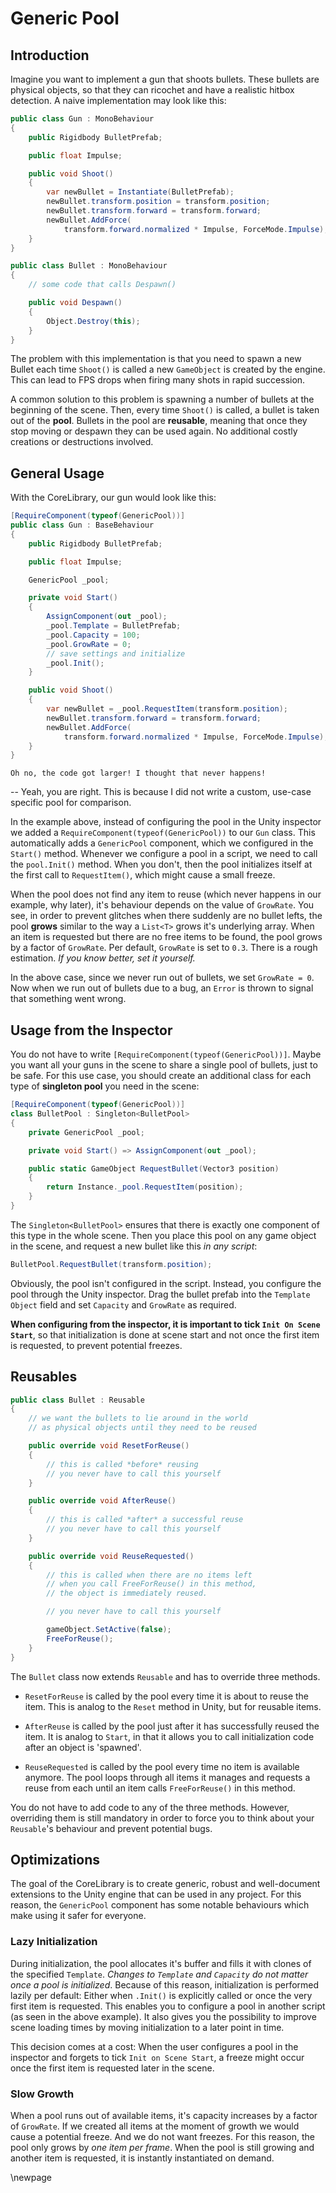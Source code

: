 # Generic Pool

## Introduction

Imagine you want to implement a gun that shoots bullets. These bullets are physical objects, so that they can ricochet and have a realistic hitbox detection. A naive implementation may look like this:

```cs
public class Gun : MonoBehaviour
{
    public Rigidbody BulletPrefab;

    public float Impulse;

    public void Shoot()
    {
        var newBullet = Instantiate(BulletPrefab);
        newBullet.transform.position = transform.position;
        newBullet.transform.forward = transform.forward;
        newBullet.AddForce(
            transform.forward.normalized * Impulse, ForceMode.Impulse);
    }
}

public class Bullet : MonoBehaviour
{
    // some code that calls Despawn()

    public void Despawn()
    {
        Object.Destroy(this);
    }
}
```

The problem with this implementation is that you need to spawn a new Bullet each time `Shoot()` is called a new `GameObject` is created by the engine. This can lead to FPS drops when firing many shots in rapid succession.

A common solution to this problem is spawning a number of bullets at the beginning of the scene. Then, every time `Shoot()` is called, a bullet is taken out of the **pool**. Bullets in the pool are **reusable**, meaning that once they stop moving or despawn they can be used again. No additional costly creations or destructions involved.

## General Usage

With the CoreLibrary, our gun would look like this:

```cs
[RequireComponent(typeof(GenericPool))]
public class Gun : BaseBehaviour
{
    public Rigidbody BulletPrefab;

    public float Impulse;

    GenericPool _pool;

    private void Start()
    {
        AssignComponent(out _pool);
        _pool.Template = BulletPrefab;
        _pool.Capacity = 100;
        _pool.GrowRate = 0;
        // save settings and initialize
        _pool.Init();
    }

    public void Shoot()
    {
        var newBullet = _pool.RequestItem(transform.position);
        newBullet.transform.forward = transform.forward;
        newBullet.AddForce(
            transform.forward.normalized * Impulse, ForceMode.Impulse);
    }
}
```

    Oh no, the code got larger! I thought that never happens!

-- Yeah, you are right. This is because I did not write a custom, use-case specific pool for comparison.

In the example above, instead of configuring the pool in the Unity inspector we added a `RequireComponent(typeof(GenericPool))` to our `Gun` class. This automatically adds a `GenericPool` component, which we configured in the `Start()` method. Whenever we configure a pool in a script, we need to call the `pool.Init()` method. When you don't, then the pool initializes itself at the first call to `RequestItem()`, which might cause a small freeze.

When the pool does not find any item to reuse (which never happens in our example, why later), it's behaviour depends on the value of `GrowRate`. You see, in order to prevent glitches when there suddenly are no bullet lefts, the pool **grows** similar to the way a `List<T>` grows it's underlying array. When an item is requested but there are no free items to be found, the pool grows by a factor of `GrowRate`. Per default, `GrowRate` is set to `0.3`. There is a rough estimation. *If you know better, set it yourself.*

In the above case, since we never run out of bullets, we set `GrowRate = 0`. Now when we run out of bullets due to a bug, an `Error` is thrown to signal that something went wrong.

## Usage from the Inspector

You do not have to write `[RequireComponent(typeof(GenericPool))]`. Maybe you want all your guns in the scene to share a single pool of bullets, just to be safe. For this use case, you should create an additional class for each type of **singleton pool** you need in the scene:

```cs
[RequireComponent(typeof(GenericPool))]
class BulletPool : Singleton<BulletPool>
{
    private GenericPool _pool;

    private void Start() => AssignComponent(out _pool);

    public static GameObject RequestBullet(Vector3 position) 
    {
        return Instance._pool.RequestItem(position);
    }
}
```

The `Singleton<BulletPool>` ensures that there is exactly one component of this type in the whole scene. Then you place this pool on any game object in the scene, and request a new bullet like this *in any script*:

```cs
BulletPool.RequestBullet(transform.position);
```

Obviously, the pool isn't configured in the script. Instead, you configure the pool through the Unity inspector. Drag the bullet prefab into the `Template Object` field and set `Capacity` and `GrowRate` as required.

**When configuring from the inspector, it is important to tick `Init On Scene Start`**, so that initialization is done at scene start and not once the first item is requested, to prevent potential freezes. 

## Reusables

```cs
public class Bullet : Reusable
{
    // we want the bullets to lie around in the world
    // as physical objects until they need to be reused

    public override void ResetForReuse()
    {
        // this is called *before* reusing
        // you never have to call this yourself
    }

    public override void AfterReuse()
    {
        // this is called *after* a successful reuse
        // you never have to call this yourself
    }

    public override void ReuseRequested()
    {
        // this is called when there are no items left
        // when you call FreeForReuse() in this method,
        // the object is immediately reused.

        // you never have to call this yourself

        gameObject.SetActive(false);
        FreeForReuse();
    }
}
```

The `Bullet` class now extends `Reusable` and has to override three methods.

- `ResetForReuse` is called by the pool every time it is about to reuse the item. This is analog to the `Reset` method in Unity, but for reusable items.

- `AfterReuse` is called by the pool just after it has successfully reused the item. It is analog to `Start`, in that it allows you to call initialization code after an object is 'spawned'.

- `ReuseRequested` is called by the pool every time no item is available anymore. The pool loops through all items it manages and requests a reuse from each until an item calls `FreeForReuse()` in this method.

You do not have to add code to any of the three methods. However, overriding them is still mandatory in order to force you to think about your `Reusable`'s behaviour and prevent potential bugs.

## Optimizations

The goal of the CoreLibrary is to create generic, robust and well-document extensions to the Unity engine that can be used in any project. For this reason, the `GenericPool` component has some notable behaviours which make using it safer for everyone.

### Lazy Initialization

During initialization, the pool allocates it's buffer and fills it with clones of the specified `Template`. *Changes to `Template` and `Capacity` do not matter once a pool is initialized*. Because of this reason, initialization is performed lazily per default: Either when `.Init()` is explicitly called or once the very first item is requested. This enables you to configure a pool in another script (as seen in the above example). It also gives you the possibility to improve scene loading times by moving initialization to a later point in time.

This decision comes at a cost: When the user configures a pool in the inspector and forgets to tick `Init on Scene Start`, a freeze might occur once the first item is requested later in the scene.

### Slow Growth

When a pool runs out of available items, it's capacity increases by a factor of `GrowRate`. If we created all items at the moment of growth we would cause a potential freeze. And we do not want freezes. For this reason, the pool only grows by *one item per frame*. When the pool is still growing and another item is requested, it is instantly instantiated on demand.

\newpage

